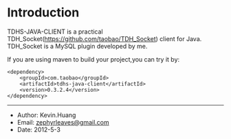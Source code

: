 Introduction
============

TDHS-JAVA-CLIENT is a practical TDH_Socket(https://github.com/taobao/TDH_Socket) client for Java.
TDH_Socket is a MySQL plugin developed by me.

If you are using maven to build your project,you can try it by:

    <dependency>
        <groupId>com.taobao</groupId>
        <artifactId>tdhs-java-client</artifactId>
        <version>0.3.2.4</version>
    </dependency>


-----------------------------------

* Author: Kevin.Huang
* Email:  zephyrleaves@gmail.com
* Date:   2012-5-3